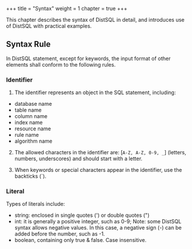 +++
title = "Syntax"
weight = 1
chapter = true
+++

This chapter describes the syntax of DistSQL in detail, and introduces use of DistSQL with practical examples.

## Syntax Rule

In DistSQL statement, except for keywords, the input format of other elements shall conform to the following rules.

### Identifier

1. The identifier represents an object in the SQL statement, including:

- database name
- table name
- column name
- index name
- resource name
- rule name
- algorithm name

2. The allowed characters in the identifier are: [`A-Z, A-Z, 0-9, _`] (letters, numbers, underscores) and should start with a letter.

3. When keywords or special characters appear in the identifier, use the backticks (`).

### Literal

Types of literals include:

- string: enclosed in single quotes (') or double quotes (")
- int: it is generally a positive integer, such as 0-9;
Note: some DistSQL syntax allows negative values. In this case, a negative sign (-) can be added before the number, such as -1.
- boolean, containing only true & false. Case insensitive.